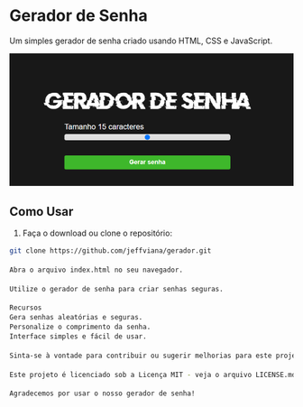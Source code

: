 # Gerador de Senha

Um simples gerador de senha criado usando HTML, CSS e JavaScript.

![Alt text](assets/Screenshot_18.png)

## Como Usar

1. Faça o download ou clone o repositório:

```bash
git clone https://github.com/jeffviana/gerador.git

Abra o arquivo index.html no seu navegador.

Utilize o gerador de senha para criar senhas seguras.

Recursos
Gera senhas aleatórias e seguras.
Personalize o comprimento da senha.
Interface simples e fácil de usar.

Sinta-se à vontade para contribuir ou sugerir melhorias para este projeto. Abra uma issue ou envie um pull request.

Este projeto é licenciado sob a Licença MIT - veja o arquivo LICENSE.md para mais detalhes.

Agradecemos por usar o nosso gerador de senha!
